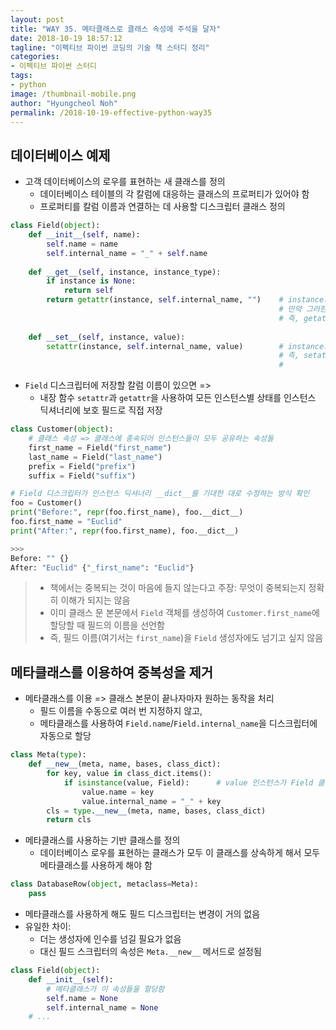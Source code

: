 ```yaml
---
layout: post
title: "WAY 35. 메타클래스로 클래스 속성에 주석을 달자"
date: 2018-10-19 18:57:12
tagline: "이펙티브 파이썬 코딩의 기술 책 스터디 정리"
categories:
- 이펙티브 파이썬 스터디
tags:
- python
image: /thumbnail-mobile.png
author: "Hyungcheol Noh"
permalink: /2018-10-19-effective-python-way35
---
```


## 데이터베이스 예제
- 고객 데이터베이스의 로우를 표현하는 새 클래스를 정의
  - 데이터베이스 테이블의 각 칼럼에 대응하는 클래스의 프로퍼티가 있어야 함
  - 프로퍼티를 칼럼 이름과 연결하는 데 사용할 디스크립터 클래스 정의

```python
class Field(object):
    def __init__(self, name):
        self.name = name
        self.internal_name = "_" + self.name
    
    def __get__(self, instance, instance_type):
        if instance is None:
            return self
        return getattr(instance, self.internal_name, "")    # instance의 self.internal_name라는 이름의 속성을 반환, 
                                                            # 만약 그러한 속성이 없으면 ""을 반환
                                                            # 즉, getattr(instance, self.internal_name) => instance.self.internal_name
        
    def __set__(self, instance, value):
        setattr(instance, self.internal_name, value)        # instance의 self.internal_name라는 이름의 속성에 value로 할당
                                                            # 즉, setattr(instance, self.internal_name, value)
                                                            #                   => instance.self.internal_name = value
```

- `Field` 디스크립터에 저장할 칼럼 이름이 있으면 =>
  - 내장 함수 `setattr`과 `getattr`을 사용하여 모든 인스턴스별 상태를 인스턴스 딕셔너리에 보호 필드로 직접 저장
  
```python
class Customer(object):
    # 클래스 속성 => 클래스에 종속되어 인스턴스들이 모두 공유하는 속성들
    first_name = Field("first_name")
    last_name = Field("last_name")
    prefix = Field("prefix")
    suffix = Field("suffix")

# Field 디스크립터가 인스턴스 딕셔너리 __dict__를 기대한 대로 수정하는 방식 확인
foo = Customer()
print("Before:", repr(foo.first_name), foo.__dict__)
foo.first_name = "Euclid"
print("After:", repr(foo.first_name), foo.__dict__)

>>>
Before: "" {}
After: "Euclid" {"_first_name": "Euclid"}
```

>- 책에서는 중복되는 것이 마음에 들지 않는다고 주장: 무엇이 중복되는지 정확히 이해가 되지는 않음
>  - 이미 클래스 문 본문에서 `Field` 객체를 생성하여 `Customer.first_name`에 할당할 때 필드의 이름을 선언함
>  - 즉, 필드 이름(여기서는 `first_name`)을 `Field` 생성자에도 넘기고 싶지 않음

## 메타클래스를 이용하여 중복성을 제거
- 메타클래스를 이용 => 클래스 본문이 끝나자마자 원하는 동작을 처리
  - 필드 이름을 수동으로 여러 번 지정하지 않고,
  - 메타클래스를 사용하여 `Field.name`/`Field.internal_name`을 디스크립터에 자동으로 할당

```python
class Meta(type):
    def __new__(meta, name, bases, class_dict):
        for key, value in class_dict.items():
            if isinstance(value, Field):      # value 인스턴스가 Field 클래스인 경우
                value.name = key
                value.internal_name = "_" + key
        cls = type.__new__(meta, name, bases, class_dict)
        return cls
```

- 메타클래스를 사용하는 기반 클래스를 정의
  - 데이터베이스 로우를 표현하는 클래스가 모두 이 클래스를 상속하게 해서 모두 메타클래스를 사용하게 해야 함

```python
class DatabaseRow(object, metaclass=Meta):
    pass
```

- 메타클래스를 사용하게 해도 필드 디스크립터는 변경이 거의 없음
- 유일한 차이:
  - 더는 생성자에 인수를 넘길 필요가 없음
  - 대신 필드 스크립터의 속성은 `Meta.__new__` 메서드로 설정됨

```python
class Field(object):
    def __init__(self):
        # 메타클래스가 이 속성들을 할당함
        self.name = None
        self.internal_name = None
    # ...
```
